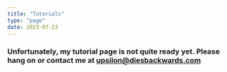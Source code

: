 ```yaml
---
title: "Tutorials"
type: "page"
date: 2023-07-23
---
```


### Unfortunately, my tutorial page is not quite ready yet. Please hang on or contact me at upsilon@diesbackwards.com
